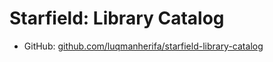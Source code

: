 # Starfield: Library Catalog

- GitHub: [github.com/luqmanherifa/starfield-library-catalog](https://github.com/luqmanherifa/starfield-library-catalog)